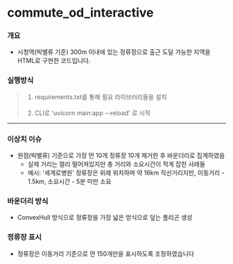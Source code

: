 # commute_od_interactive

### 개요
  - 시청역(빅밸류 기준) 300m 이내에 있는 정류장으로 출근 도달 가능한 지역을 HTML로 구현한 코드입니다.

### 실행방식
>1. requirements.txt를 통해 필요 라이브러리들을 설치 <br><br>
>2. CLI로  'uvicorn main:app --reload' 로 시작


---
### 이상치 이슈
  - 원점(빅밸류) 기준으로 가장 먼 10개 정류장 10개 제거한 후 바운더리로 집계하였음
      - 실제 거리는 멀리 떨어져있지만 총 거리와 소요시간이 적게 잡힌 사례들
      - 예시: '세계로병원' 정류장은 위례 위치하며 약 16km 직선거리지만, 이동거리 - 1.5km, 소요시간 - 5분 미만 소요
### 바운더리 방식
  - ConvexHull 방식으로 정류장을 가장 넓은 방식으로 덮는 폴리곤 생성
### 정류장 표시
  - 정류장은 이동거리 기준으로 먼 150개만을 표시하도록 조정하였습니다